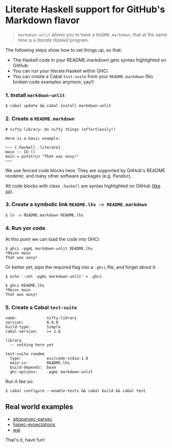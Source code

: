# Literate Haskell support for GitHub's Markdown flavor

> `markdown-unlit` allows you to have a `README.markdown`, that at the same
> time is a *literate Haskell* program.

The following steps show how to set things up, so that:

 * The Haskell code in your README.markdown gets syntax highlighted on GitHub
 * You can run your literate Haskell within GHCi
 * You can create a Cabal `test-suite` from your `README.markdown` (No broken
   code examples anymore, yay!)

### 1. Install `markdown-unlit`

    $ cabal update && cabal install markdown-unlit


### 2. Create a `README.markdown`


    # nifty-library: Do nifty things (effortlessly!)

    Here is a basic example:

    ~~~ {.haskell .literate}
    main :: IO ()
    main = putStrLn "That was easy!"
    ~~~

We use fenced code blocks here.  They are supported by GitHub's README
renderer, and many other software packages (e.g. Pandoc).

All code blocks with class `.haskell` are syntax highlighted on GitHub
([like so](https://github.com/sol/markdown-unlit/blob/master/example/README.markdown#readme)).

### 3. Create a symbolic link `README.lhs -> README.markdown`

    $ ln -s README.markdown README.lhs

### 4. Run yor code

At this point we can load the code into GHCi:

    $ ghci -pgmL markdown-unlit README.lhs
    *Main> main
    That was easy!

Or better yet, pipe the required flag into a `.ghci` file, and forget about it:

```
$ echo ':set -pgmL markdown-unlit' > .ghci
```
```
$ ghci README.lhs
*Main> main
That was easy!
```

### 5. Create a Cabal `test-suite`

```
name:             nifty-library
version:          0.0.0
build-type:       Simple
cabal-version:    >= 1.8

library
  -- nothing here yet

test-suite readme
  type:           exitcode-stdio-1.0
  main-is:        README.lhs
  build-depends:  base
  ghc-options:    -pgmL markdown-unlit
```

Run it like so:

    $ cabal configure --enable-tests && cabal build && cabal test

## Real world examples

 * [attoparsec-parsec](https://github.com/sol/attoparsec-parsec#readme)
 * [hspec-expectations](https://github.com/sol/hspec-expectations#readme)
 * [wai](https://github.com/yesodweb/wai/tree/master/wai#readme)

That's it, have fun!
